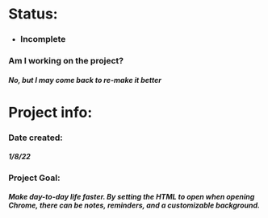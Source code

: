 # Status:
- ### Incomplete
### Am I working on the project?
##### No, but I may come back to re-make it better
# Project info:
### Date created:
##### 1/8/22
### Project Goal:
##### Make day-to-day life faster. By setting the HTML to open when opening Chrome, there can be notes, reminders, and a customizable background.
